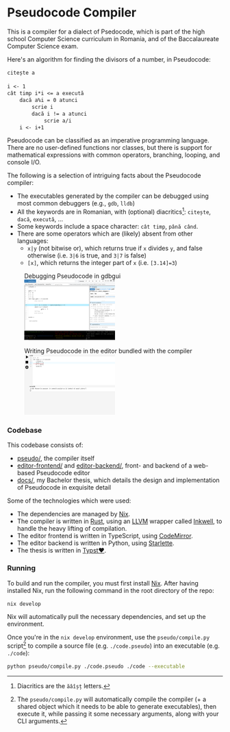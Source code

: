 # Pseudocode Compiler

This is a compiler for a dialect of Psedocode, which is part of the high school
Computer Science curriculum in Romania, and of the Baccalaureate Computer
Science exam.

Here's an algorithm for finding the divisors of a number, in Pseudocode:

```
citește a

i <- 1
cât timp i*i <= a execută
	dacă a%i = 0 atunci
		scrie i
		dacă i != a atunci
			scrie a/i
	i <- i+1
```

Pseudocode can be classified as an imperative programming language. There are no
user-defined functions nor classes, but there is support for mathematical
expressions with common operators, branching, looping, and console I/O.

The following is a selection of intriguing facts about the Pseudocode compiler:

- The executables generated by the compiler can be debugged using most common
  debuggers (e.g., `gdb`, `lldb`)
- All the keywords are in Romanian, with (optional) diacritics[^1]: `citește`,
  `dacă`, `execută`, ...
- Some keywords include a space character: `cât timp`, `până când`.
- There are some operators which are (likely) absent from other languages:
  - `x|y` (not bitwise or), which returns true if `x` divides `y`, and false
    otherwise (i.e. `3|6` is true, and `3|7` is false)
  - `[x]`, which returns the integer part of `x` (i.e. `[3.14]=3`)

<figure>
<figcaption>Debugging Pseudocode in gdbgui</figcaption>	
<img src="docs/res/debug_progress.png" alt="Debugging Pseudocode in gdbgui" width="50%">
</figure>

<figure>
<figcaption>Writing Pseudocode in the editor bundled with the compiler</figcaption>	
<img src="docs/res/editor_error.png" alt="Writing Pseudocode in the editor bundled with the compiler" width="50%">
</figure>

### Codebase

This codebase consists of:

- [pseudo/](pseudo/), the compiler itself
- [editor-frontend/](editor-frontend/) and [editor-backend/](editor-backend/),
  front- and backend of a web-based Pseudocode editor
- [docs/](docs/), my Bachelor thesis, which details the design and
  implementation of Pseudocode in exquisite detail

Some of the technologies which were used:

- The dependencies are managed by [Nix](https://nixos.org/).
- The compiler is written in [Rust](https://www.rust-lang.org/), using an
  [LLVM](https://llvm.org/) wrapper called
  [Inkwell](https://github.com/TheDan64/inkwell), to handle the heavy lifting of
  compilation.
- The editor frontend is written in TypeScript, using
  [CodeMirror](https://codemirror.net/).
- The editor backend is written in Python, using
  [Starlette](https://www.starlette.io/).
- The thesis is written in [Typst❤️](https://typst.app/).

### Running

To build and run the compiler, you must first install [Nix](https://nixos.org/).
After having installed Nix, run the following command in the root directory of
the repo:

```bash
nix develop
```

Nix will automatically pull the necessary dependencies, and set up the
environment.

Once you're in the `nix develop` environment, use the `pseudo/compile.py`
script[^2] to compile a source file (e.g. `./code.pseudo`) into an executable
(e.g. `./code`):

```bash
python pseudo/compile.py ./code.pseudo ./code --executable
```

[^1]: Diacritics are the `ăâîșț` letters.

[^2]:
    The `pseudo/compile.py` will automatically compile the compiler (+ a shared
    object which it needs to be able to generate executables), then execute it,
    while passing it some necessary arguments, along with your CLI arguments.
